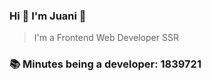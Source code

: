 ### Hi 👋 I&#39;m Juani 🦁

> I&#39;m a Frontend Web Developer SSR

### 📚 Minutes being a developer: 1839721
